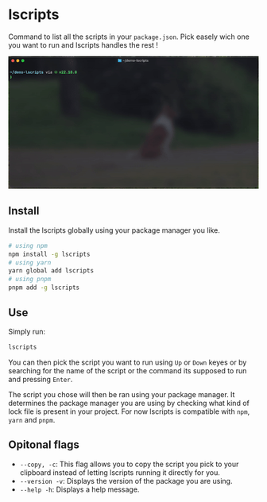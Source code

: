 # lscripts

Command to list all the scripts in your `package.json`. Pick easely wich one you want to run and lscripts handles the rest !

![demo](https://github.com/julesfrn/lscripts/blob/main/demo.gif?raw=true)

## Install

Install the lscripts globally using your package manager you like.

``` bash
# using npm
npm install -g lscripts
# using yarn
yarn global add lscripts
# using pnpm
pnpm add -g lscripts
```

## Use

Simply run:
``` bash
lscripts
```

You can then pick the script you want to run using `Up` or `Down` keyes or by searching for the name of the script or the command its supposed to run and pressing `Enter`.

The script you chose will then be ran using your package manager. It determines the package manager you are using by checking what kind of lock file is present in your project. For now lscripts is compatible with `npm`, `yarn` and `pnpm`.

## Opitonal flags

- `--copy, -c`: This flag allows you to copy the script you pick to your clipboard instead of letting lscripts running it directly for you.
- `--version -v`: Displays the version of the package you are using.
- `--help -h`: Displays a help message.
